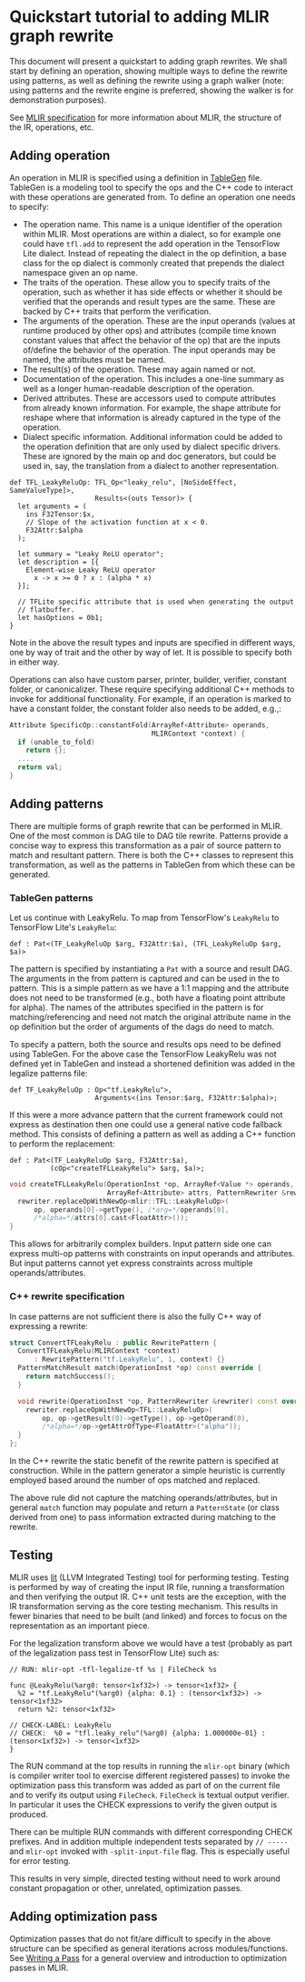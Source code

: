 # Quickstart tutorial to adding MLIR graph rewrite

This document will present a quickstart to adding graph rewrites. We shall start
by defining an operation, showing multiple ways to define the rewrite using
patterns, as well as defining the rewrite using a graph walker (note: using
patterns and the rewrite engine is preferred, showing the walker is for
demonstration purposes).

See [MLIR specification](LangRef.md) for more information about MLIR, the
structure of the IR, operations, etc.

## Adding operation

An operation in MLIR is specified using a definition in
[TableGen](https://llvm.org/docs/TableGen/LangIntro.html) file. TableGen is a
modeling tool to specify the ops and the C++ code to interact with these
operations are generated from. To define an operation one needs to specify:

*   The operation name. This name is a unique identifier of the operation within
    MLIR. Most operations are within a dialect, so for example one could have
    `tfl.add` to represent the add operation in the TensorFlow Lite dialect.
    Instead of repeating the dialect in the op definition, a base class for the
    op dialect is commonly created that prepends the dialect namespace given an
    op name.
*   The traits of the operation. These allow you to specify traits of the
    operation, such as whether it has side effects or whether it should be
    verified that the operands and result types are the same. These are backed
    by C++ traits that perform the verification.
*   The arguments of the operation. These are the input operands (values at
    runtime produced by other ops) and attributes (compile time known constant
    values that affect the behavior of the op) that are the inputs of/define the
    behavior of the operation. The input operands may be named, the attributes
    must be named.
*   The result(s) of the operation. These may again named or not.
*   Documentation of the operation. This includes a one-line summary as well as
    a longer human-readable description of the operation.
*   Derived attributes. These are accessors used to compute attributes from
    already known information. For example, the shape attribute for reshape
    where that information is already captured in the type of the operation.
*   Dialect specific information. Additional information could be added to the
    operation definition that are only used by dialect specific drivers. These
    are ignored by the main op and doc generators, but could be used in, say,
    the translation from a dialect to another representation.

```td {.td}
def TFL_LeakyReluOp: TFL_Op<"leaky_relu", [NoSideEffect, SameValueType]>,
                     Results<(outs Tensor)> {
  let arguments = (
    ins F32Tensor:$x,
    // Slope of the activation function at x < 0.
    F32Attr:$alpha
  );

  let summary = "Leaky ReLU operator";
  let description = [{
    Element-wise Leaky ReLU operator
      x -> x >= 0 ? x : (alpha * x)
  }];

  // TFLite specific attribute that is used when generating the output
  // flatbuffer.
  let hasOptions = 0b1;
}
```

Note in the above the result types and inputs are specified in different ways,
one by way of trait and the other by way of let. It is possible to specify both
in either way.

<!-- TODO: Define a style convention. -->

Operations can also have custom parser, printer, builder, verifier, constant
folder, or canonicalizer. These require specifying additional C++ methods to
invoke for additional functionality. For example, if an operation is marked to
have a constant folder, the constant folder also needs to be added, e.g.,:

```c++
Attribute SpecificOp::constantFold(ArrayRef<Attribute> operands,
                                   MLIRContext *context) {
  if (unable_to_fold)
    return {};
  ....
  return val;
}
```

## Adding patterns

There are multiple forms of graph rewrite that can be performed in MLIR. One of
the most common is DAG tile to DAG tile rewrite. Patterns provide a concise way
to express this transformation as a pair of source pattern to match and
resultant pattern. There is both the C++ classes to represent this
transformation, as well as the patterns in TableGen from which these can be
generated.

### TableGen patterns

Let us continue with LeakyRelu. To map from TensorFlow's `LeakyRelu` to
TensorFlow Lite's `LeakyRelu`:

```td {.td}
def : Pat<(TF_LeakyReluOp $arg, F32Attr:$a), (TFL_LeakyReluOp $arg, $a)>
```

The pattern is specified by instantiating a `Pat` with a source and result DAG.
The arguments in the from pattern is captured and can be used in the to pattern.
This is a simple pattern as we have a 1:1 mapping and the attribute does not
need to be transformed (e.g., both have a floating point attribute for alpha).
The names of the attributes specified in the pattern is for matching/referencing
and need not match the original attribute name in the op definition but the
order of arguments of the dags do need to match.

To specify a pattern, both the source and results ops need to be defined using
TableGen. For the above case the TensorFlow LeakyRelu was not defined yet in
TableGen and instead a shortened definition was added in the legalize patterns
file:

```td {.td}
def TF_LeakyReluOp : Op<"tf.LeakyRelu">,
                     Arguments<(ins Tensor:$arg, F32Attr:$alpha)>;
```

If this were a more advance pattern that the current framework could not express
as destination then one could use a general native code fallback method. This
consists of defining a pattern as well as adding a C++ function to perform the
replacement:

```td {.td}
def : Pat<(TF_LeakyReluOp $arg, F32Attr:$a),
          (cOp<"createTFLLeakyRelu"> $arg, $a)>;
```

```c++
void createTFLLeakyRelu(OperationInst *op, ArrayRef<Value *> operands,
                        ArrayRef<Attribute> attrs, PatternRewriter &rewriter) {
  rewriter.replaceOpWithNewOp<mlir::TFL::LeakyReluOp>(
      op, operands[0]->getType(), /*arg=*/operands[0],
      /*alpha=*/attrs[0].cast<FloatAttr>());
}
```

This allows for arbitrarily complex builders. Input pattern side one can express
multi-op patterns with constraints on input operands and attributes. But input
patterns cannot yet express constraints across multiple operands/attributes.

### C++ rewrite specification

In case patterns are not sufficient there is also the fully C++ way of
expressing a rewrite:

```c++
struct ConvertTFLeakyRelu : public RewritePattern {
  ConvertTFLeakyRelu(MLIRContext *context)
      : RewritePattern("tf.LeakyRelu", 1, context) {}
  PatternMatchResult match(OperationInst *op) const override {
    return matchSuccess();
  }

  void rewrite(OperationInst *op, PatternRewriter &rewriter) const override {
    rewriter.replaceOpWithNewOp<TFL::LeakyReluOp>(
        op, op->getResult(0)->getType(), op->getOperand(0),
        /*alpha=*/op->getAttrOfType<FloatAttr>("alpha"));
  }
};
```

In the C++ rewrite the static benefit of the rewrite pattern is specified at
construction. While in the pattern generator a simple heuristic is currently
employed based around the number of ops matched and replaced.

The above rule did not capture the matching operands/attributes, but in general
`match` function may populate and return a `PatternState` (or class derived from
one) to pass information extracted during matching to the rewrite.

## Testing

MLIR uses [lit](https://llvm.org/docs/CommandGuide/lit.html) (LLVM Integrated
Testing) tool for performing testing. Testing is performed by way of creating
the input IR file, running a transformation and then verifying the output IR.
C++ unit tests are the exception, with the IR transformation serving as the core
testing mechanism. This results in fewer binaries that need to be built (and
linked) and forces to focus on the representation as an important piece.

For the legalization transform above we would have a test (probably as part of
the legalization pass test in TensorFlow Lite) such as:

```mlir
// RUN: mlir-opt -tfl-legalize-tf %s | FileCheck %s

func @LeakyRelu(%arg0: tensor<1xf32>) -> tensor<1xf32> {
  %2 = "tf.LeakyRelu"(%arg0) {alpha: 0.1} : (tensor<1xf32>) -> tensor<1xf32>
  return %2: tensor<1xf32>

// CHECK-LABEL: LeakyRelu
// CHECK:  %0 = "tfl.leaky_relu"(%arg0) {alpha: 1.000000e-01} : (tensor<1xf32>) -> tensor<1xf32>
}
```

The RUN command at the top results in running the `mlir-opt` binary (which is
compiler writer tool to exercise different registered passes) to invoke the
optimization pass this transform was added as part of on the current file and to
verify its output using `FileCheck`. `FileCheck` is textual output verifier. In
particular it uses the CHECK expressions to verify the given output is produced.

There can be multiple RUN commands with different corresponding CHECK prefixes.
And in addition multiple independent tests separated by `// -----` and
`mlir-opt` invoked with `-split-input-file` flag. This is especially useful for
error testing.

This results in very simple, directed testing without need to work around
constant propagation or other, unrelated, optimization passes.

## Adding optimization pass

Optimization passes that do not fit/are difficult to specify in the above
structure can be specified as general iterations across modules/functions. See
[Writing a Pass](WritingAPass.md) for a general overview and introduction to
optimization passes in MLIR.
